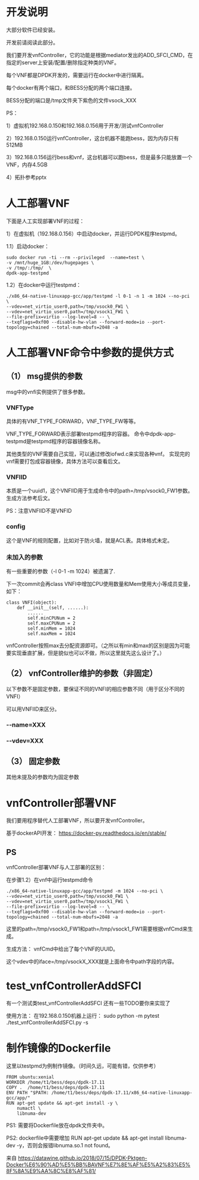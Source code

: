 # 开发说明
大部分软件已经安装。

开发前请阅读此部分。

我们要开发vnfController，它的功能是根据mediator发出的ADD_SFCI_CMD，在指定的server上安装/配置/删除指定种类的VNF。

每个VNF都是DPDK开发的，需要运行在docker中进行隔离。

每个docker有两个端口，和BESS分配的两个端口连接。

BESS分配的端口是/tmp文件夹下紫色的文件vsock_XXX

PS：

1）虚拟机192.168.0.150和192.168.0.156用于开发/测试vnfController

2）192.168.0.150运行vnfController，这台机器不能跑bess，因为内存只有512MB

3）192.168.0.156运行bess和vnf，这台机器可以跑bess，但是最多只能放置一个VNF，内存4.5GB

4）拓扑参考pptx



# 人工部署VNF
下面是人工实现部署VNF的过程：

1）在虚拟机（192.168.0.156）中启动docker，并运行DPDK程序testpmd。

1.1）启动docker：

    sudo docker run -ti --rm --privileged  --name=test \
    -v /mnt/huge_1GB:/dev/hugepages \
    -v /tmp/:/tmp/  \
    dpdk-app-testpmd

1.2）在docker中运行testpmd：

    ./x86_64-native-linuxapp-gcc/app/testpmd -l 0-1 -n 1 -m 1024 --no-pci \
    --vdev=net_virtio_user0,path=/tmp/vsock0_FW1 \
    --vdev=net_virtio_user0,path=/tmp/vsock1_FW1 \
    --file-prefix=virtio --log-level=8 -- \
    --txqflags=0xf00 --disable-hw-vlan --forward-mode=io --port-topology=chained --total-num-mbufs=2048 -a



# 人工部署VNF命令中参数的提供方式

## （1） msg提供的参数

msg中的vnfi实例提供了很多参数。

### VNFType

具体的有VNF_TYPE_FORWARD，VNF_TYPE_FW等等。

VNF_TYPE_FORWARD表示部署testpmd程序的容器。
命令中dpdk-app-testpmd是testpmd程序的容器镜像名称。

其他类型的VNF需要自己实现，可以通过修改iofwd.c来实现各种vnf。
实现完的vnf需要打包成容器镜像，具体方法可以查看后文。

### VNFIID

本质是一个uuid1，这个VNFIID用于生成命令中的path=/tmp/vsock0_FW1参数。生成方法参考后文。

PS：注意VNFIID不是VNFID

### config

这个是VNF的规则配置，比如对于防火墙，就是ACL表。具体格式未定。

### 未加入的参数

有一些重要的参数（-l 0-1 -m 1024）被遗漏了.

下一次commit会再class VNFI中增加CPU使用数量和Mem使用大小等成员变量，如下：

```
class VNFI(object):
    def __init__(self, ......):
        ......
        self.minCPUNum = 2
        self.maxCPUNum = 2
        self.minMem = 1024
        self.maxMem = 1024
```

vnfController按照max去分配资源即可。（之所以有min和max的区别是因为可能要实现垂直扩展，但是貌似也可以不做，所以这里就先这么设计了。）

## （2） vnfController维护的参数（非固定）

以下参数不是固定参数，要保证不同的VNFI的相应参数不同（用于区分不同的VNFI）

可以用VNFIID来区分。

### --name=XXX
### --vdev=XXX

## （3） 固定参数

其他未提及的参数均为固定参数


# vnfController部署VNF
我们要用程序替代人工部署VNF，所以要开发vnfController。

基于dockerAPI开发： https://docker-py.readthedocs.io/en/stable/

## PS
vnfController部署VNF与人工部署的区别：

在步骤1.2）在vnf中运行testpmd命令

    ./x86_64-native-linuxapp-gcc/app/testpmd -m 1024 --no-pci \
    --vdev=net_virtio_user0,path=/tmp/vsock0_FW1 \
    --vdev=net_virtio_user0,path=/tmp/vsock1_FW1 \
    --file-prefix=virtio --log-level=8 -- \
    --txqflags=0xf00 --disable-hw-vlan --forward-mode=io --port-topology=chained --total-num-mbufs=2048 -a

这里的path=/tmp/vsock0_FW1和path=/tmp/vsock1_FW1需要根据vnfCmd来生成。

生成方法：
vnfCmd中给出了每个VNF的UUID。

这个vdev中的iface=/tmp/vsockX_XXX就是上面命令中path字段的内容。



# test_vnfControllerAddSFCI
有一个测试类test_vnfControllerAddSFCI
还有一些TODO要你来实现了

使用方法：
在192.168.0.150机器上运行：
	sudo python -m pytest ./test_vnfControllerAddSFCI.py -s



# 制作镜像的Dockerfile

这里以testpmd为例制作镜像。（时间久远，可能有错，仅供参考）

```
FROM ubuntu:xenial
WORKDIR /home/t1/bess/deps/dpdk-17.11
COPY .  /home/t1/bess/deps/dpdk-17.11
ENV PATH "$PATH: /home/t1/bess/deps/dpdk-17.11/x86_64-native-linuxapp-gcc/app/"
RUN apt-get update && apt-get install -y \
    numactl \
    libnuma-dev
```

PS1: 需要将Dockerfile放在dpdk文件夹中。

PS2: dockerfile中需要增加 RUN apt-get update && apt-get install libnuma-dev -y，否则会报错libnuma.so.1 not found。

来自 <https://datawine.github.io/2018/07/15/DPDK-Pktgen-Docker%E6%90%AD%E5%BB%BAVNF%E7%8E%AF%E5%A2%83%E5%8F%8A%E9%AA%8C%E8%AF%81/> 


